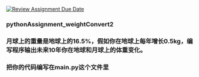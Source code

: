 [![Review Assignment Due Date](https://classroom.github.com/assets/deadline-readme-button-22041afd0340ce965d47ae6ef1cefeee28c7c493a6346c4f15d667ab976d596c.svg)](https://classroom.github.com/a/LtBGexu8)
### pythonAssignment_weightConvert2
### 月球上的重量是地球上的16.5%，假如你在地球上每年增长0.5kg，编写程序输出未来10年你在地球和月球上的体重变化。
### 把你的代码编写在main.py这个文件里
